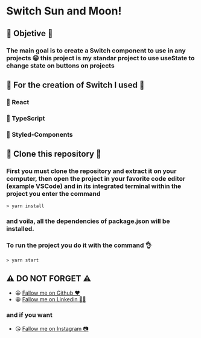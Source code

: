 # Switch Sun and Moon! 

## 🏁 Objetive 🏁

### The main goal is to create a Switch component to use in any projects 😁 this project is my standar project to use useState to change state on buttons on projects


## 👷 For the creation of Switch I used 👷

### 🔧 React
### 🔧 TypeScript
### 🔧 Styled-Components

## 🕺 Clone this repository 🕺
### First you must clone the repository and extract it on your computer, then open the project in your favorite code editor (example VSCode) and in its integrated terminal within the project you enter the command
	> yarn install
### and voila, all the dependencies of package.json will be installed.
### To run the project you do it with the command 👌
	> yarn start

## ⚠️ DO NOT FORGET ⚠️

- 😀 [Fallow me on Github ❤️](https://github.com/LeandroGCruzP)
- 😀 [Fallow me on Linkedin 🙋‍♂️](https://www.linkedin.com/in/leandrogcruzp/)

### and if you want

- 😘 [Fallow me on Instagram 📷](https://www.instagram.com/lea_gcruz/)
